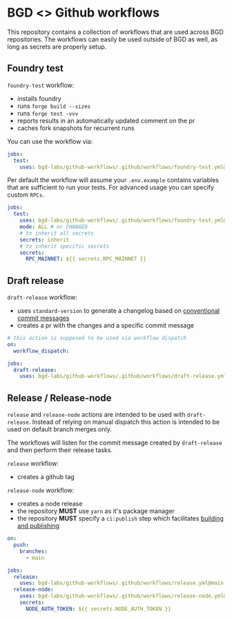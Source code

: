 # BGD <> Github workflows

This repository contains a collection of workflows that are used across BGD repositories.
The workflows can easily be used outside of BGD as well, as long as secrets are properly setup.

## Foundry test

`foundry-test` workflow:

- installs foundry
- runs `forge build --sizes`
- runs `forge test -vvv`
- reports results in an automatically updated comment on the pr
- caches fork snapshots for recurrent runs

You can use the workflow via:

```yml
jobs:
  test:
    uses: bgd-labs/github-workflows/.github/workflows/foundry-test.yml@main
```

Per default the workflow will assume your `.env.example` contains variables that are sufficient to run your tests. For advanced usage you can specify custom `RPCs`.

```yml
jobs:
  test:
    uses: bgd-labs/github-workflows/.github/workflows/foundry-test.yml@main
    mode: ALL # or CHANGED
    # to inherit all secrets
    secrets: inherit
    # to inherit specific secrets
    secrets:
      RPC_MAINNET: ${{ secrets.RPC_MAINNET }}
```

## Draft release

`draft-release` workflow:

- uses `standard-version` to generate a changelog based on [conventional commit messages](https://www.conventionalcommits.org/en/v1.0.0/)
- creates a pr with the changes and a specific commit message

```yml
# this action is supposed to be used via workflow dispatch
on:
  workflow_dispatch:

jobs:
  draft-release:
    uses: bgd-labs/github-workflows/.github/workflows/draft-release.yml@main
```

## Release / Release-node

`release` and `release-node` actions are intended to be used with `draft-release`.
Instead of relying on manual dispatch this action is intended to be used on default branch merges only.

The workflows will listen for the commit message created by `draft-release` and then perform their release tasks.

`release` workflow:

- creates a github tag

`release-node` workflow:

- creates a node release
- the repository **MUST** use `yarn` as it's package manager
- the repository **MUST** specify a `ci:publish` step which facilitates [building and publishing](https://github.com/bgd-labs/aave-address-book/blob/main/package.json#L17)

```yml
on:
  push:
    branches:
      - main

jobs:
  release:
    uses: bgd-labs/github-workflows/.github/workflows/release.yml@main
  release-node:
    uses: bgd-labs/github-workflows/.github/workflows/release-node.yml@main
    secrets:
      NODE_AUTH_TOKEN: ${{ secrets.NODE_AUTH_TOKEN }}
```

